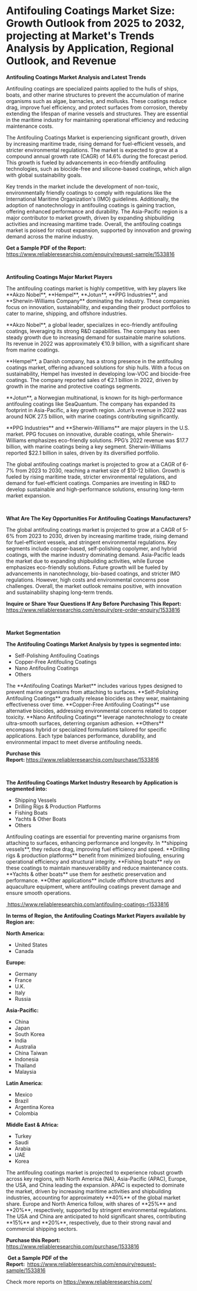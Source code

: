 <p><h1>Antifouling Coatings Market Size: Growth Outlook from 2025 to 2032, projecting at Market's Trends Analysis by Application, Regional Outlook, and Revenue</h1></p><p><strong>Antifouling Coatings Market Analysis and Latest Trends</strong></p>
<p><p>Antifouling coatings are specialized paints applied to the hulls of ships, boats, and other marine structures to prevent the accumulation of marine organisms such as algae, barnacles, and mollusks. These coatings reduce drag, improve fuel efficiency, and protect surfaces from corrosion, thereby extending the lifespan of marine vessels and structures. They are essential in the maritime industry for maintaining operational efficiency and reducing maintenance costs.</p><p>The Antifouling Coatings Market is experiencing significant growth, driven by increasing maritime trade, rising demand for fuel-efficient vessels, and stricter environmental regulations. The market is expected to grow at a compound annual growth rate (CAGR) of 14.6% during the forecast period. This growth is fueled by advancements in eco-friendly antifouling technologies, such as biocide-free and silicone-based coatings, which align with global sustainability goals.</p><p>Key trends in the market include the development of non-toxic, environmentally friendly coatings to comply with regulations like the International Maritime Organization's (IMO) guidelines. Additionally, the adoption of nanotechnology in antifouling coatings is gaining traction, offering enhanced performance and durability. The Asia-Pacific region is a major contributor to market growth, driven by expanding shipbuilding activities and increasing maritime trade. Overall, the antifouling coatings market is poised for robust expansion, supported by innovation and growing demand across the marine industry.</p></p>
<p><strong>Get a Sample PDF of the Report:&nbsp;</strong> <a href="https://www.reliableresearchiq.com/enquiry/request-sample/1533816?utm_campaign=2214&utm_medium=2&utm_source=Github&utm_content=ia&utm_term=26012025&utm_id=antifouling-coatings">https://www.reliableresearchiq.com/enquiry/request-sample/1533816</a></p>
<p>&nbsp;</p>
<p><strong>Antifouling Coatings Major Market Players</strong></p>
<p><p>The antifouling coatings market is highly competitive, with key players like **Akzo Nobel**, **Hempel**, **Jotun**, **PPG Industries**, and **Sherwin-Williams Company** dominating the industry. These companies focus on innovation, sustainability, and expanding their product portfolios to cater to marine, shipping, and offshore industries.</p><p>**Akzo Nobel**, a global leader, specializes in eco-friendly antifouling coatings, leveraging its strong R&D capabilities. The company has seen steady growth due to increasing demand for sustainable marine solutions. Its revenue in 2022 was approximately €10.9 billion, with a significant share from marine coatings.</p><p>**Hempel**, a Danish company, has a strong presence in the antifouling coatings market, offering advanced solutions for ship hulls. With a focus on sustainability, Hempel has invested in developing low-VOC and biocide-free coatings. The company reported sales of €2.1 billion in 2022, driven by growth in the marine and protective coatings segments.</p><p>**Jotun**, a Norwegian multinational, is known for its high-performance antifouling coatings like SeaQuantum. The company has expanded its footprint in Asia-Pacific, a key growth region. Jotun’s revenue in 2022 was around NOK 27.5 billion, with marine coatings contributing significantly.</p><p>**PPG Industries** and **Sherwin-Williams** are major players in the U.S. market. PPG focuses on innovative, durable coatings, while Sherwin-Williams emphasizes eco-friendly solutions. PPG’s 2022 revenue was $17.7 billion, with marine coatings being a key segment. Sherwin-Williams reported $22.1 billion in sales, driven by its diversified portfolio.</p><p>The global antifouling coatings market is projected to grow at a CAGR of 6-7% from 2023 to 2030, reaching a market size of $10-12 billion. Growth is fueled by rising maritime trade, stricter environmental regulations, and demand for fuel-efficient coatings. Companies are investing in R&D to develop sustainable and high-performance solutions, ensuring long-term market expansion.</p></p>
<p>&nbsp;</p>
<p><strong>What Are The Key Opportunities For Antifouling Coatings Manufacturers?</strong></p>
<p><p>The global antifouling coatings market is projected to grow at a CAGR of 5-6% from 2023 to 2030, driven by increasing maritime trade, rising demand for fuel-efficient vessels, and stringent environmental regulations. Key segments include copper-based, self-polishing copolymer, and hybrid coatings, with the marine industry dominating demand. Asia-Pacific leads the market due to expanding shipbuilding activities, while Europe emphasizes eco-friendly solutions. Future growth will be fueled by advancements in nanotechnology, bio-based coatings, and stricter IMO regulations. However, high costs and environmental concerns pose challenges. Overall, the market outlook remains positive, with innovation and sustainability shaping long-term trends.</p></p>
<p><strong>Inquire or Share Your Questions If Any Before Purchasing This Report:</strong> <a href="https://www.reliableresearchiq.com/enquiry/pre-order-enquiry/1533816?utm_campaign=2214&utm_medium=2&utm_source=Github&utm_content=ia&utm_term=26012025&utm_id=antifouling-coatings">https://www.reliableresearchiq.com/enquiry/pre-order-enquiry/1533816</a></p>
<p>&nbsp;</p>
<p><strong>Market Segmentation</strong></p>
<p><strong>The Antifouling Coatings Market Analysis by types is segmented into:</strong></p>
<p><ul><li>Self-Polishing Antifouling Coatings</li><li>Copper-Free Antifouling Coatings</li><li>Nano Antifouling Coatings</li><li>Others</li></ul></p>
<p><p>The **Antifouling Coatings Market** includes various types designed to prevent marine organisms from attaching to surfaces. **Self-Polishing Antifouling Coatings** gradually release biocides as they wear, maintaining effectiveness over time. **Copper-Free Antifouling Coatings** use alternative biocides, addressing environmental concerns related to copper toxicity. **Nano Antifouling Coatings** leverage nanotechnology to create ultra-smooth surfaces, deterring organism adhesion. **Others** encompass hybrid or specialized formulations tailored for specific applications. Each type balances performance, durability, and environmental impact to meet diverse antifouling needs.</p></p>
<p><strong>Purchase this Report:&nbsp;</strong><a href="https://www.reliableresearchiq.com/purchase/1533816?utm_campaign=2214&utm_medium=2&utm_source=Github&utm_content=ia&utm_term=26012025&utm_id=antifouling-coatings">https://www.reliableresearchiq.com/purchase/1533816</a></p>
<p>&nbsp;</p>
<p><strong>The Antifouling Coatings Market Industry Research by Application is segmented into:</strong></p>
<p><ul><li>Shipping Vessels</li><li>Drilling Rigs & Production Platforms</li><li>Fishing Boats</li><li>Yachts & Other Boats</li><li>Others</li></ul></p>
<p><p>Antifouling coatings are essential for preventing marine organisms from attaching to surfaces, enhancing performance and longevity. In **shipping vessels**, they reduce drag, improving fuel efficiency and speed. **Drilling rigs & production platforms** benefit from minimized biofouling, ensuring operational efficiency and structural integrity. **Fishing boats** rely on these coatings to maintain maneuverability and reduce maintenance costs. **Yachts & other boats** use them for aesthetic preservation and performance. **Other applications** include offshore structures and aquaculture equipment, where antifouling coatings prevent damage and ensure smooth operations.</p></p>
<p><a href="https://www.reliableresearchiq.com/antifouling-coatings-r1533816?utm_campaign=2214&utm_medium=2&utm_source=Github&utm_content=ia&utm_term=26012025&utm_id=antifouling-coatings">&nbsp;https://www.reliableresearchiq.com/antifouling-coatings-r1533816</a></p>
<p><strong>In terms of Region, the Antifouling Coatings Market Players available by Region are:</strong></p>
<p>
    <p> <strong> North America: </strong>
        <ul>
            <li>United States</li>
            <li>Canada</li>
        </ul>
        </p> 
    <p> <strong> Europe: </strong>
        <ul>
            <li>Germany</li>
            <li>France</li>
            <li>U.K.</li>
            <li>Italy</li>
            <li>Russia</li>
        </ul>
        </p> 
    <p> <strong> Asia-Pacific: </strong>
        <ul>
            <li>China</li>
            <li>Japan</li>
            <li>South Korea</li>
            <li>India</li>
            <li>Australia</li>
            <li>China Taiwan</li>
            <li>Indonesia</li>
            <li>Thailand</li>
            <li>Malaysia</li>
        </ul>
        </p> 
    <p> <strong> Latin America: </strong>
        <ul>
            <li>Mexico</li>
            <li>Brazil</li>
            <li>Argentina Korea</li>
            <li>Colombia</li>
        </ul>
        </p> 
    <p> <strong> Middle East & Africa: </strong>
        <ul>
            <li>Turkey</li>
            <li>Saudi</li>
            <li>Arabia</li>
            <li>UAE</li>
            <li>Korea</li>
        </ul>
    </p>
    </p>
<p><p>The antifouling coatings market is projected to experience robust growth across key regions, with North America (NA), Asia-Pacific (APAC), Europe, the USA, and China leading the expansion. APAC is expected to dominate the market, driven by increasing maritime activities and shipbuilding industries, accounting for approximately **40%** of the global market share. Europe and North America follow, with shares of **25%** and **20%**, respectively, supported by stringent environmental regulations. The USA and China are anticipated to hold significant shares, contributing **15%** and **20%**, respectively, due to their strong naval and commercial shipping sectors.</p></p>
<p><strong>Purchase this Report: </strong><a href="https://www.reliableresearchiq.com/purchase/1533816?utm_campaign=2214&utm_medium=2&utm_source=Github&utm_content=ia&utm_term=26012025&utm_id=antifouling-coatings">https://www.reliableresearchiq.com/purchase/1533816</a></p>
<p>&nbsp;<strong>Get a Sample PDF of the Report:&nbsp;&nbsp;</strong><a href="https://www.reliableresearchiq.com/enquiry/request-sample/1533816?utm_campaign=2214&utm_medium=2&utm_source=Github&utm_content=ia&utm_term=26012025&utm_id=antifouling-coatings">https://www.reliableresearchiq.com/enquiry/request-sample/1533816</a></p>
<p><strong></strong></p>
<p>Check more reports on <a href="https://www.reliableresearchiq.com/?utm_campaign=2214&utm_medium=2&utm_source=Github&utm_content=ia&utm_term=26012025&utm_id=antifouling-coatings">https://www.reliableresearchiq.com/</a></p>